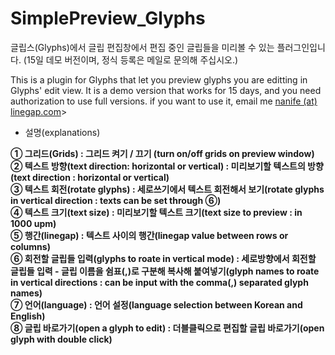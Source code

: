 # SimplePreview_Glyphs
글립스(Glyphs)에서 글립 편집창에서 편집 중인 글립들을 미리볼 수 있는 플러그인입니다. (15일 데모 버전이며, 정식 등록은 메일로 문의해 주십시오.)

This is a plugin for Glyphs that let you preview glyphs you are editting in Glyphs' edit view. It is a demo version that works for 15 days, and you need authorization to use full versions.
if you want to use it, email me <a href="mailto:nanife@linegap.com">nanife (at) linegap.com</a>>


* 설명(explanations)

<b>① 그리드(Grids)<b> : 그리드 켜기 / 끄기 (turn on/off grids on preview window)<br>
<b>② 텍스트 방향(text direction: horizontal or vertical)<b> : 미리보기할 텍스트의 방향(text direction : horizontal or vertical)<br>
<b>③ 텍스트 회전(rotate glyphs)<b> : 세로쓰기에서 텍스트 회전해서 보기(rotate glyphs in vertical direction : texts can be set through ⑥) <br>
<b>④ 텍스트 크기(text size)<b> : 미리보기할 텍스트 크기(text size to preview : in 1000 upm)<br>
<b>⑤ 행간(linegap)<b> : 텍스트 사이의 행간(linegap value between rows or columns)<br>
<b>⑥ 회전할 글립들 입력(glyphs to roate in vertical mode)<b> : 세로방향에서 회전할 글립들 입력 - 글립 이름을 쉼표(,)로 구분해 복사해 붙여넣기(glyph names to roate in vertical directions : can be input with the comma(,) separated glyph names)<br>
<b>⑦ 언어(language)<b> : 언어 설정(language selection between Korean and English)<br>
<b>⑧ 글립 바로가기(open a glyph to edit)<b> : 더블클릭으로 편집할 글립 바로가기(open glyph with double click)<br>
